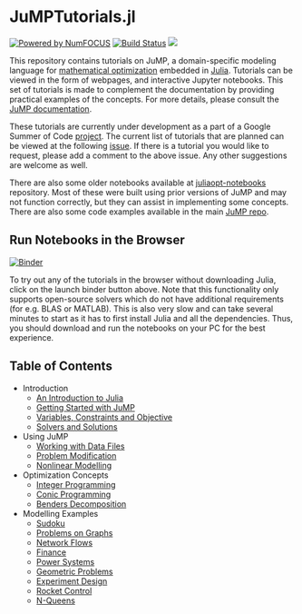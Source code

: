 # JuMPTutorials.jl

[![Powered by NumFOCUS](https://img.shields.io/badge/powered%20by-NumFOCUS-orange.svg?style=flat&colorA=E1523D&colorB=007D8A)](http://numfocus.org)
[![Build Status](https://travis-ci.com/JuliaOpt/JuMPTutorials.jl.svg?branch=master)](https://travis-ci.com/JuliaOpt/JuMPTutorials.jl)
[![](https://img.shields.io/badge/docs-dev-blue.svg)](https://www.juliaopt.org/JuMPTutorials.jl/dev/)


This repository contains tutorials on JuMP, a domain-specific modeling language for [mathematical optimization](http://en.wikipedia.org/wiki/Mathematical_optimization) embedded in [Julia](http://julialang.org/). Tutorials can be viewed in the form of webpages, and interactive Jupyter notebooks. This set of tutorials is made to complement the documentation by providing practical examples of the concepts. For more details, please consult the [JuMP documentation](https://www.juliaopt.org/JuMP.jl/v0.20/).

These tutorials are currently under development as a part of a Google Summer of Code [project](https://summerofcode.withgoogle.com/projects/#5903911565656064). The current list of tutorials that are planned can be viewed at the following [issue](https://github.com/JuliaOpt/JuMPTutorials.jl/issues/1). If there is a tutorial you would like to request, please add a comment to the above issue. Any other suggestions are welcome as well.

There are also some older notebooks available at [juliaopt-notebooks](https://github.com/JuliaOpt/juliaopt-notebooks) repository. Most of these were built using prior versions of JuMP and may not function correctly, but they can assist in implementing some concepts. There are also some code examples available in the main [JuMP repo](https://github.com/JuliaOpt/JuMP.jl/tree/release-0.19/examples).

## Run Notebooks in the Browser
[![Binder](https://mybinder.org/badge_logo.svg)](https://mybinder.org/v2/gh/JuliaOpt/JuMPTutorials.jl/master)

To try out any of the tutorials in the browser without downloading Julia, click on the launch binder button above. Note that this functionality only supports open-source solvers which do not have additional requirements (for e.g. BLAS or MATLAB). This is also very slow and can take several minutes to start as it has to first install Julia and all the dependencies. Thus, you should download and run the notebooks on your PC for the best experience.

## Table of Contents

- Introduction
  - [An Introduction to Julia](https://nbviewer.jupyter.org/github/JuliaOpt/JuMPTutorials.jl/blob/master/notebook/introduction/an_introduction_to_julia.ipynb)
  - [Getting Started with JuMP](https://nbviewer.jupyter.org/github/JuliaOpt/JuMPTutorials.jl/blob/master/notebook/introduction/getting_started_with_JuMP.ipynb)
  - [Variables, Constraints and Objective](https://nbviewer.jupyter.org/github/JuliaOpt/JuMPTutorials.jl/blob/master/notebook/introduction/variables_constraints_objective.ipynb)
  - [Solvers and Solutions](https://nbviewer.jupyter.org/github/JuliaOpt/JuMPTutorials.jl/blob/master/notebook/introduction/solvers_and_solutions.ipynb)
- Using JuMP
  - [Working with Data Files](https://nbviewer.jupyter.org/github/JuliaOpt/JuMPTutorials.jl/blob/master/notebook/using_JuMP/working_with_data_files.ipynb) 
  - [Problem Modification](https://nbviewer.jupyter.org/github/JuliaOpt/JuMPTutorials.jl/blob/master/notebook/using_JuMP/problem_modification.ipynb)
  - [Nonlinear Modelling](https://nbviewer.jupyter.org/github/JuliaOpt/JuMPTutorials.jl/blob/master/notebook/using_JuMP/nonlinear_modelling.ipynb)
- Optimization Concepts
  - [Integer Programming](https://nbviewer.jupyter.org/github/JuliaOpt/JuMPTutorials.jl/blob/master/notebook/optimization_concepts/integer_programming.ipynb)
  - [Conic Programming](https://nbviewer.jupyter.org/github/JuliaOpt/JuMPTutorials.jl/blob/master/notebook/optimization_concepts/conic_programming.ipynb)
  - [Benders Decomposition](https://nbviewer.jupyter.org/github/JuliaOpt/JuMPTutorials.jl/blob/master/notebook/optimization_concepts/benders_decomposition.ipynb)
- Modelling Examples
  - [Sudoku](https://nbviewer.jupyter.org/github/JuliaOpt/JuMPTutorials.jl/blob/master/notebook/modelling/sudoku.ipynb)
  - [Problems on Graphs](https://nbviewer.jupyter.org/github/JuliaOpt/JuMPTutorials.jl/blob/master/notebook/modelling/problems_on_graphs.ipynb)
  - [Network Flows](https://nbviewer.jupyter.org/github/JuliaOpt/JuMPTutorials.jl/blob/master/notebook/modelling/network_flows.ipynb)
  - [Finance](https://nbviewer.jupyter.org/github/JuliaOpt/JuMPTutorials.jl/blob/master/notebook/modelling/finance.ipynb)
  - [Power Systems](https://nbviewer.jupyter.org/github/JuliaOpt/JuMPTutorials.jl/blob/master/notebook/modelling/power_systems.ipynb)
  - [Geometric Problems](https://nbviewer.jupyter.org/github/JuliaOpt/JuMPTutorials.jl/blob/master/notebook/modelling/geometric_problems.ipynb)
  - [Experiment Design](https://nbviewer.jupyter.org/github/JuliaOpt/JuMPTutorials.jl/blob/master/notebook/modelling/experiment_design.ipynb)
  - [Rocket Control](https://nbviewer.jupyter.org/github/JuliaOpt/JuMPTutorials.jl/blob/master/notebook/modelling/rocket_control.ipynb)
  - [N-Queens](https://nbviewer.jupyter.org/github/JuliaOpt/JuMPTutorials.jl/blob/master/notebook/modelling/n-queens.ipynb)
